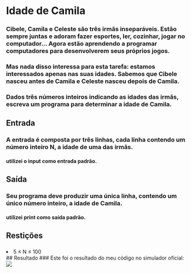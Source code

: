 # Idade de Camila
### <p>Cibele, Camila e Celeste são três irmãs inseparáveis. Estão sempre juntas e adoram fazer esportes, ler, cozinhar, jogar no computador... Agora estão aprendendo a programar computadores para desenvolverem seus próprios jogos.</p>
### <p>Mas nada disso interessa para esta tarefa: estamos interessados apenas nas suas idades. Sabemos que Cibele nasceu antes de Camila e Celeste nasceu depois de Camila.</p>
### <p>Dados três números inteiros indicando as idades das irmãs, escreva um programa para determinar a idade de Camila.</p>
## Entrada
### <p>A entrada é composta por três linhas, cada linha contendo um número inteiro N, a idade de uma das irmãs.</p>
#### utilizei o input como entrada padrão.
## Saída
### <p>Seu programa deve produzir uma única linha, contendo um único número inteiro, a idade de Camila.</p>
#### utilizei print como saída padrão.
## Restições 
### <ul>
  <li>5 ≤ N ≤ 100</li>
</ul>
## Resultado 
### Este foi o resultado do meu código no simulador oficial:
<img src="https://cdn.discordapp.com/attachments/898218683871141919/963971927532249148/unknown.png">
